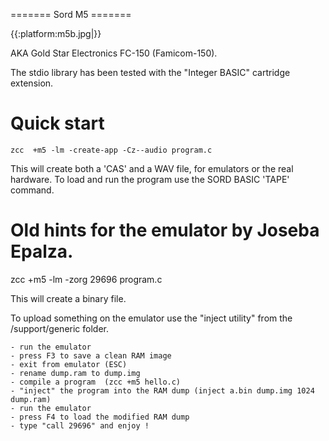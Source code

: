 ======= Sord M5 =======

{{:platform:m5b.jpg|}}

AKA Gold Star Electronics FC-150 (Famicom-150).

The stdio library has been tested with the "Integer BASIC" cartridge extension.

# Quick start

    zcc  +m5 -lm -create-app -Cz--audio program.c

This will create both a 'CAS' and a WAV file, for emulators or the real hardware.
To load and run the program use the SORD BASIC 'TAPE' command.


# Old hints for the emulator by Joseba Epalza.

zcc  +m5 -lm -zorg 29696 program.c

This will create a binary file.

To upload something on the emulator use the "inject utility" from the /support/generic folder.

	- run the emulator
	- press F3 to save a clean RAM image
	- exit from emulator (ESC)
	- rename dump.ram to dump.img
	- compile a program  (zcc +m5 hello.c)
	- "inject" the program into the RAM dump (inject a.bin dump.img 1024 dump.ram)
	- run the emulator
	- press F4 to load the modified RAM dump
	- type "call 29696" and enjoy !

